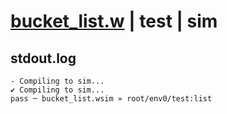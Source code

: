 # [bucket_list.w](../../../../examples/tests/valid/bucket_list.w) | test | sim

## stdout.log
```log
- Compiling to sim...
✔ Compiling to sim...
pass ─ bucket_list.wsim » root/env0/test:list
```

